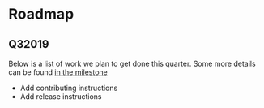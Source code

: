 # Roadmap

## Q32019
Below is a list of work we plan to get done this quarter. Some more details can be found
[in the milestone](https://github.com/FairwindsOps/rbac-lookup/milestone/1)

* Add contributing instructions
* Add release instructions

